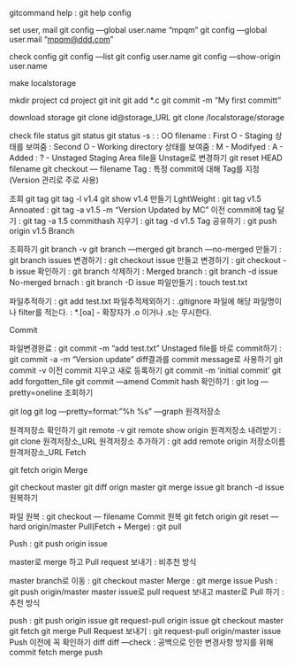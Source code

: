 gitcommand
help : git help config

set user, mail
git config —global user.name “mpqm”
git config —global user.mail “mpqm@ddd.com”

check config
git config —list
git config user.name
git config —show-origin user.name

make localstorage

mkdir project
cd project
git init
git add *.c
git commit -m “My first committ”

download storage
git clone id@storage_URL
git clone /localstorage/storage

check file status
git status
git status -s :
: OO filename
: First O - Staging 상태를 보여줌
: Second O - Working directory 상태를 보여줌
: M - Modifyed
: A - Added
: ? - Unstaged
Staging Area file을 Unstage로 변경하기
git reset HEAD filename
git checkout — filename
Tag : 특정 commit에 대해 Tag를 지정 (Version 관리로 주로 사용)

조회
git tag
git tag -l v1.4
git show v1.4
만들기
LghtWeight : git tag v1.5
Annoated : git tag -a v1.5 -m “Version Updated by MC”
이전 commit에 tag 달기 : git tag -a 1.5 commithash
지우기 : git tag -d v1.5
Tag 공유하기 : git push origin v1.5
Branch

조회하기
git branch -v
git branch —merged
git branch —no-merged
만들기 : git branch issues
변경하기 : git checkout issue
만들고 변경하기 : git checkout -b issue
확인하기 : git branch
삭제하기 :
Merged branch : git branch -d issue
No-merged brnach : git branch -D issue
파일만들기 : touch test.txt

파일추적하기 : git add test.txt
파일추적제외하기 : .gitignore 파일에 해당 파일명이나 filter를 적는다.
: *.[oa] - 확장자가 .o 이거나 .s는 무시한다.

Commit

파일변경완료 : git commit -m “add test.txt”
Unstaged file를 바로 commit하기 : git commit -a -m “Version update”
diff결과를 commit message로 사용하기 git commit -v
이전 commit 지우고 새로 등록하기
git commit -m ‘initial commit’
git add forgotten_file
git commit —amend
Commit hash 확인하기 : git log —pretty=oneline
조회하기

git log
git log —pretty=format:”%h %s” —graph
원격저장소

원격저장소 확인하기
git remote -v
git remote show origin
원격저장소 내려받기 : git clone 원격저장소_URL
원격저장소 추가하기 : git add remote origin 저장소이름 원격저장소_URL
Fetch

git fetch origin
Merge

git checkout master
git diff orign master
git merge issue
git branch -d issue
원복하기

파일 원복 : git checkout — filename
Commit 원복
git fetch origin
git reset —hard origin/master
Pull(Fetch + Merge) : git pull

Push : git push origin issue

master로 merge 하고 Pull request 보내기 : 비추천 방식

master branch로 이동 : git checkout master
Merge : git merge issue
Push : git push origin/master master
issue로 pull request 보내고 master로 Pull 하기 : 추천 방식

push : git push origin issue
git request-pull origin issue
git checkout master
git fetch
git merge
Pull Request 보내기 : git request-pull origin/master issue
Push 이전에 꼭 확인하기
diff
diff —check : 공백으로 인한 변경사항 방지를 위해
commit
fetch
merge
push
